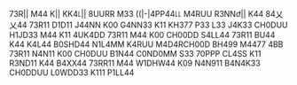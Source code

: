 73R|| M44 K|| KK4꒒|| 8UURR M33 ((|-|4PP44꒒꒒ M4RUU R3NNժ|| K44 84乂乂44
73R11 D1D11 J44NN K00 G4NN33 K11 KH377 P33 L33 J4K33 CH0DUU H1JD33 M44 K11 4UK4DD 73R11 M44 K00 CH00DD S4LL44
73R11 BU44 K44 K4L44 B0SHD44 N1L4MM K4RUU M4D4RCH00D BH499 M4477 4BB 73R11 N4N11 K00 CH0DUU B1N44 C0ND0MM S33
70PPP CL4SS K11 R3ND11 K44 B4XX44 73RR11 M44 W1DHW44 K09 N4N911 B4N4K33 CH0DDUU L0WDD33 K111 P1LL44
